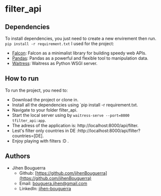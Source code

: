 # filter_api

## Dependencies ##

To install dependencies, you just need to create a new envirement then run.
  `pip install -r requirement.txt`
I used for the project:
* [Falcon](https://falcon.readthedocs.io/en/stable/): Falcon as a minimalist library for building speedy web APIs.
* [Pandas](https://pandas.pydata.org/): Pandas as a powerful and flexible tool to manipulation data.
* [Waitress](https://docs.pylonsproject.org/projects/waitress/en/stable/): Waitress as Python WSGI server.
 
## How to run ##
To run the project, you need to:
* Download the project or clone in.
* Install all the dependencies using `pip install -r requirement.txt. 
* Navigate to your folder filter_api.
* Start the local server using by `waitress-serve --port=8000 tfilter_api:app`.
* The adress of the application is: http://localhost:8000/api/filter.
* Lest's filter only countries in DE :http://localhost:8000/api/filter?countries=[DE].
* Enjoy playing with filters :D .


## Authors ##

* Jihen Bouguerra
  * Github: [https://github.com/jihenBouguerra](https://github.com/jihenBouguerra)
  * Email: [bouguera.jihen@gmail.com](bouguera.jihen@gmail.com)
  * LinkedIn: [jihen-bouguerra](https://www.linkedin.com/in/jihen-bouguerra/)
